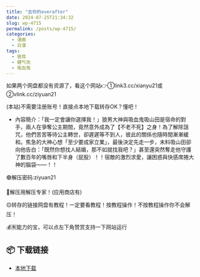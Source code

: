 ```yaml
---
title: "去你的everafter"
date: 2024-07-25T21:34:32
slug: wp-4715
permalink: /posts/wp-4715/
categories:
  - 漫画
  - 日漫
tags:
  - 兽耳
  - 健气攻
  - 吸血鬼
---
```


如果两个网盘都没有资源了，看这个网站👉①link3.cc/xianyu21或②vlink.cc/ziyuan21

(本站)不需要注册账号！直接点本地下载转存OK？懂吧！

*   內容簡介：「我一定會讓你選擇我！」狼男大神與吸血鬼吸山田是宿命的對手，兩人在爭奪公主期間，竟然意外成為了【不老不死】之身！為了解除詛咒，他們苦苦等待公主轉世，卻遲遲等不到人，彼此的關係也隨時間漸漸緩和。焦急的大神心想「至少要成家立業」，最後決定先走一步，未料吸山田卻向他告白：「既然你想找人結婚，那不如就找我吧？」甚至還突然奪走他守護了數百年的嘴唇和下半身（屁股）！！宿敵的激烈求愛，讓困惑與快感席捲大神的腦袋——！！

🟢解压密码:ziyuan21

🔵解压用解压专家！(应用商店有)

🟡转存的链接网盘有教程！一定要看教程！按教程操作！不按教程操作你不会解压！

💰🈶能力的宝，可以点左下角赞赏支持一下网站运行

## 📦 下载链接
- [本地下载](https://blziyuan21.com/pay-download/4715?key=a76d7aa6a9&down_id=0)

